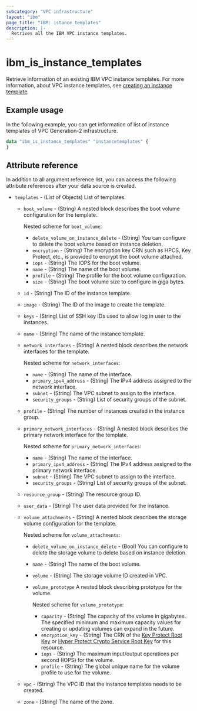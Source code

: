 ```yaml
---
subcategory: "VPC infrastructure"
layout: "ibm"
page_title: "IBM: istance_templates"
description: |-
  Retrives all the IBM VPC instance templates.
---
```


# ibm_is_instance_templates
Retrieve information of an existing IBM VPC instance templates. For more information, about VPC instance templates, see [creating an instance template](https://cloud.ibm.com/docs/vpc?topic=vpc-create-instance-template).

## Example usage
In the following example, you can get information of list of instance templates of VPC Generation-2 infrastructure.

```terraform	
data "ibm_is_instance_templates" "instancetemplates" {	   
}

```

## Attribute reference
In addition to all argument reference list, you can access the following attribute references after your data source is created. 

- `templates` - (List of Objects) List of templates.
	- `boot_volume` - (String) A nested block describes the boot volume configuration for the template.

	  Nested scheme for `boot_volume`:
		- `delete_volume_on_instance_delete` - (String) You can configure to delete the boot volume based on instance deletion.
		- `encryption` - (String) The encryption key CRN such as HPCS, Key Protect, etc., is provided to encrypt the boot volume attached.
		- `iops` - (String) The IOPS for the boot volume.
		- `name` - (String) The name of the boot volume.
		- `profile` - (String) The profile for the boot volume configuration.
		- `size` - (String) The boot volume size to configure in giga bytes.
	- `id` - (String) The ID of the instance template.
	- `image` - (String) The ID of the image to create the template.
	- `keys` - (String) List of SSH key IDs used to allow log in user to the instances.
	- `name` - (String) The name of the instance template.
	- `network_interfaces` - (String) A nested block describes the network interfaces for the template.

	  Nested scheme for `network_interfaces`:
		- `name` - (String) The name of the interface.
		- `primary_ipv4_address` - (String) The IPv4 address assigned to the network interface.
		- `subnet` - (String) The VPC subnet to assign to the interface.
		- `security_groups` - (String) List of security groups of  the subnet.
	- `profile` - (String) The number of instances created in the instance group.
	- `primary_network_interfaces` - (String) A nested block describes the primary network interface for the template.

	  Nested scheme for `primary_network_interfaces`:
		- `name` - (String) The name of the interface.
		- `primary_ipv4_address` - (String) The IPv4 address assigned to the primary network interface.
		- `subnet` - (String) The VPC subnet to assign to the interface.
		- `security_groups` - (String) List of security groups of the subnet.
	- `resource_group` - (String) The resource group ID.	
	- `user_data` -  (String) The user data provided for the instance.
	- `volume_attachments` - (String) A nested block describes the storage volume configuration for the template.

	  Nested scheme for `volume_attachments`:
		- `delete_volume_on_instance_delete` - (Bool) You can configure to delete the storage volume to delete based on instance deletion.
		- `name` - (String) The name of the boot volume.
		- `volume` - (String) The storage volume ID created in VPC.
		- `volume_prototype` A nested block describing prototype for the volume.

		  Nested scheme for `volume_prototype`:
		  - `capacity` - (String) The capacity of the volume in gigabytes. The specified minimum and maximum capacity values for creating or updating volumes can expand in the future.
		  - `encryption_key` - (String) The CRN of the [Key Protect Root Key](https://cloud.ibm.com/docs/key-protect?topic=key-protect-getting-started-tutorial) or [Hyper Protect Crypto Service Root Key](https://cloud.ibm.com/docs/hs-crypto?topic=hs-crypto-get-started) for this resource.
		  - `iops` - (String) The maximum input/output operations per second (IOPS) for the volume.
		  - `profile` - (String) The global unique name for the volume profile to use for the volume.
	- `vpc` - (String) The VPC ID that the instance templates needs to be created.
	- `zone` - (String) The name of the zone.
